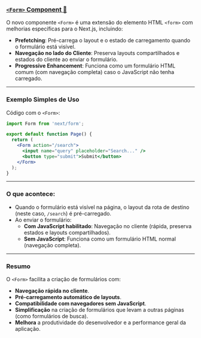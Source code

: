 ### [**`<Form>` Component 🔗**](https://nextjs.org/blog/next-15?utm_source=chatgpt.com#form-component)

O novo componente `<Form>` é uma extensão do elemento HTML `<form>` com melhorias específicas para o Next.js, incluindo:

- **Prefetching**: Pré-carrega o layout e o estado de carregamento quando o formulário está visível.
- **Navegação no lado do Cliente**: Preserva layouts compartilhados e estados do cliente ao enviar o formulário.
- **Progressive Enhancement**: Funciona como um formulário HTML comum (com navegação completa) caso o JavaScript não tenha carregado.

---

### **Exemplo Simples de Uso**

Código com o `<Form>`:

```jsx
import Form from 'next/form';

export default function Page() {
  return (
    <Form action="/search">
      <input name="query" placeholder="Search..." />
      <button type="submit">Submit</button>
    </Form>
  );
}
```

---

### **O que acontece:**

- Quando o formulário está visível na página, o layout da rota de destino (neste caso, `/search`) é pré-carregado.
- Ao enviar o formulário:
  - **Com JavaScript habilitado**: Navegação no cliente (rápida, preserva estados e layouts compartilhados).
  - **Sem JavaScript**: Funciona como um formulário HTML normal (navegação completa).

---

### **Resumo**

O `<Form>` facilita a criação de formulários com:
- **Navegação rápida no cliente**.
- **Pré-carregamento automático de layouts**.
- **Compatibilidade com navegadores sem JavaScript**.
- **Simplificação** na criação de formulários que levam a outras páginas (como formulários de busca).
- **Melhora** a produtividade do desenvolvedor e a performance geral da aplicação.